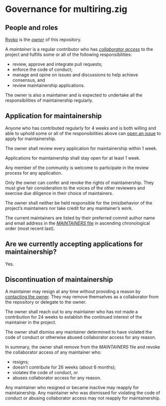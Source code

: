 # Governance for multiring.zig

## People and roles

[Ryoko] is the [*owner*][permission levels] of this repository.

A *maintainer* is a regular contributor who has [*collaborator access*][permission levels] to the project and fulfills some or all of the following responsibilities:

- review, approve and integrate pull requests;
- enforce the code of conduct;
- manage and opine on issues and discussions to help achieve consensus, and
- review maintainership applications.

The owner is also a maintainer and is expected to undertake all the responsibilities of maintainership regularly.

## Application for maintainership

Anyone who has contributed regularly for 4 weeks and is both willing and able to uphold some or all of the responsibilities above can [open an issue] to apply for maintainership.

The owner shall review every application for maintainership within 1 week.

Applications for maintainership shall stay open for at least 1 week.

Any member of the community is welcome to participate in the review process for any application.

Only the owner can confer and revoke the rights of maintainership. They must give fair consideration to the voices of the other reviewers and exercise due diligence in their choice of maintainers.

The owner shall neither be held responsible for the (mis)behavior of the project’s maintainers nor take credit for any maintainer’s work.

The current maintainers are listed by their preferred commit author name and email address in the [*MAINTAINERS* file][MAINTAINERS] in ascending chronological order (most recent last).

## Are we currently accepting applications for maintainership?

Yes.

## Discontinuation of maintainership

A maintainer may resign at any time without providing a reason by [contacting the owner][contact]. They may remove themselves as a collaborator from the repository or delegate to the owner.

The owner shall reach out to any maintainer who has not made a contribution for 24 weeks to establish the continued interest of the maintainer in the project.

The owner shall dismiss any maintainer determined to have violated the code of conduct or otherwise abused collaborator access for any reason.

In summary, the owner shall remove from the *MAINTAINERS* file and revoke the collaborator access of any maintainer who:

- resigns;
- doesn’t contribute for 26 weeks (about 6 months);
- violates the code of conduct, or
- abuses collaborator access for any reason.

Any maintainer who resigned or became inactive may reapply for maintainership. Any maintainer who was dismissed for violating the code of conduct or abusing collaborator access may not reapply for maintainership.

[code of conduct]: ./CODE_OF_CONDUCT.md
[contact]: mailto:ryoko@kyomu.jp.net
[MAINTAINERS]: ./MAINTAINERS
[open an issue]: https://github.com/ok-ryoko/multiring.zig/issues/new/choose
[permission levels]: https://docs.github.com/en/account-and-profile/setting-up-and-managing-your-personal-account-on-github/managing-personal-account-settings/permission-levels-for-a-personal-account-repository#collaborator-access-for-a-repository-owned-by-a-personal-account
[Ryoko]: https://github.com/ok-ryoko
